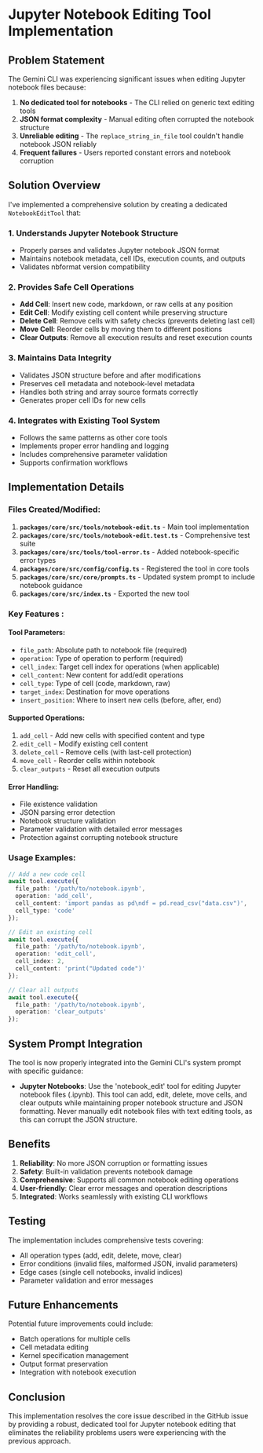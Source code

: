 # Jupyter Notebook Editing Tool Implementation

## Problem Statement

The Gemini CLI was experiencing significant issues when editing Jupyter notebook files because:

1. **No dedicated tool for notebooks** - The CLI relied on generic text editing tools
2. **JSON format complexity** - Manual editing often corrupted the notebook structure
3. **Unreliable editing** - The `replace_string_in_file` tool couldn't handle notebook JSON reliably
4. **Frequent failures** - Users reported constant errors and notebook corruption

## Solution Overview

I've implemented a comprehensive solution by creating a dedicated `NotebookEditTool` that:

### 1. Understands Jupyter Notebook Structure
- Properly parses and validates Jupyter notebook JSON format
- Maintains notebook metadata, cell IDs, execution counts, and outputs
- Validates nbformat version compatibility

### 2. Provides Safe Cell Operations
- **Add Cell**: Insert new code, markdown, or raw cells at any position
- **Edit Cell**: Modify existing cell content while preserving structure
- **Delete Cell**: Remove cells with safety checks (prevents deleting last cell)
- **Move Cell**: Reorder cells by moving them to different positions
- **Clear Outputs**: Remove all execution results and reset execution counts

### 3. Maintains Data Integrity
- Validates JSON structure before and after modifications
- Preserves cell metadata and notebook-level metadata
- Handles both string and array source formats correctly
- Generates proper cell IDs for new cells

### 4. Integrates with Existing Tool System
- Follows the same patterns as other core tools
- Implements proper error handling and logging
- Includes comprehensive parameter validation
- Supports confirmation workflows

## Implementation Details

### Files Created/Modified:

1. **`packages/core/src/tools/notebook-edit.ts`** - Main tool implementation
2. **`packages/core/src/tools/notebook-edit.test.ts`** - Comprehensive test suite
3. **`packages/core/src/tools/tool-error.ts`** - Added notebook-specific error types
4. **`packages/core/src/config/config.ts`** - Registered the tool in core tools
5. **`packages/core/src/core/prompts.ts`** - Updated system prompt to include notebook guidance
6. **`packages/core/src/index.ts`** - Exported the new tool

### Key Features :

#### Tool Parameters:
- `file_path`: Absolute path to notebook file (required)
- `operation`: Type of operation to perform (required)
- `cell_index`: Target cell index for operations (when applicable)
- `cell_content`: New content for add/edit operations
- `cell_type`: Type of cell (code, markdown, raw)
- `target_index`: Destination for move operations
- `insert_position`: Where to insert new cells (before, after, end)

#### Supported Operations:
1. `add_cell` - Add new cells with specified content and type
2. `edit_cell` - Modify existing cell content
3. `delete_cell` - Remove cells (with last-cell protection)
4. `move_cell` - Reorder cells within notebook
5. `clear_outputs` - Reset all execution outputs

#### Error Handling:
- File existence validation
- JSON parsing error detection
- Notebook structure validation
- Parameter validation with detailed error messages
- Protection against corrupting notebook structure

### Usage Examples:

```typescript
// Add a new code cell
await tool.execute({
  file_path: '/path/to/notebook.ipynb',
  operation: 'add_cell',
  cell_content: 'import pandas as pd\ndf = pd.read_csv("data.csv")',
  cell_type: 'code'
});

// Edit an existing cell
await tool.execute({
  file_path: '/path/to/notebook.ipynb',
  operation: 'edit_cell',
  cell_index: 2,
  cell_content: 'print("Updated code")'
});

// Clear all outputs
await tool.execute({
  file_path: '/path/to/notebook.ipynb',
  operation: 'clear_outputs'
});
```

## System Prompt Integration

The tool is now properly integrated into the Gemini CLI's system prompt with specific guidance:

- **Jupyter Notebooks**: Use the 'notebook_edit' tool for editing Jupyter notebook files (.ipynb). This tool can add, edit, delete, move cells, and clear outputs while maintaining proper notebook structure and JSON formatting. Never manually edit notebook files with text editing tools, as this can corrupt the JSON structure.

## Benefits

1. **Reliability**: No more JSON corruption or formatting issues
2. **Safety**: Built-in validation prevents notebook damage
3. **Comprehensive**: Supports all common notebook editing operations
4. **User-friendly**: Clear error messages and operation descriptions
5. **Integrated**: Works seamlessly with existing CLI workflows

## Testing

The implementation includes comprehensive tests covering:
- All operation types (add, edit, delete, move, clear)
- Error conditions (invalid files, malformed JSON, invalid parameters)
- Edge cases (single cell notebooks, invalid indices)
- Parameter validation and error messages

## Future Enhancements

Potential future improvements could include:
- Batch operations for multiple cells
- Cell metadata editing
- Kernel specification management  
- Output format preservation
- Integration with notebook execution

## Conclusion

This implementation resolves the core issue described in the GitHub issue by providing a robust, dedicated tool for Jupyter notebook editing that eliminates the reliability problems users were experiencing with the previous approach.
